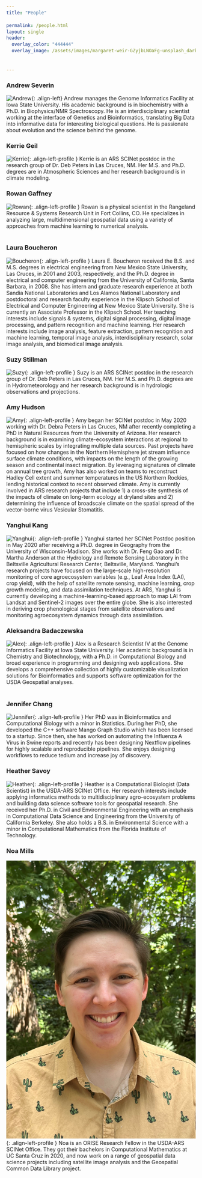 ```yaml
---
title: "People"

permalink: /people.html
layout: single
header:
  overlay_color: "444444"
  overlay_image: /assets/images/margaret-weir-GZyjbLNOaFg-unsplash_dark.jpg


---
```


### Andrew Severin

![Andrew](../assets/images/people/Andrew.png){: .align-left}
Andrew manages the Genome Informatics Facility at Iowa State University. His academic background is in biochemistry with a Ph.D. in Biophysics/NMR Spectroscopy. He is an interdisciplinary scientist working at the interface of Genetics and Bioinformatics, translating Big Data into informative data for interesting biological questions. He is passionate about evolution and the science behind the genome.

### Kerrie Geil

![Kerrie](../assets/images/people/KerrieGeil.png){: .align-left-profile }
Kerrie is an ARS SCINet postdoc in the research group of Dr. Deb Peters in Las Cruces, NM. Her M.S. and Ph.D. degrees are in Atmospheric Sciences and her research background is in climate modeling.
<!--
Kerrie served as a AAAS Policy Fellow at USDA ARS in Beltsville MD from 2018-2020 and has recently transitioned in July to a SCINet Postdoc position in Las Cruces, NM in the research group of Dr. Deb Peters. She received her PhD in Atmospheric Sciences from the University of Arizona in 2016 and her research background is in global and regional climate modeling and climate model performance evaluation using in-situ and satellite observations. Kerrie has expertise in global-, continental-, and regional- scale climate dynamics including teleconnections/climate oscillations (ENSO, PDO, etc.), land-atmosphere-ocean interactions, and the North American Monsoon system. She has also worked on national- and local- scale extreme temperature projects. One of the projects Kerrie hopes to accomplish during her time as a postdoc at ARS is a climate model evaluation tool to make the process of model ensemble selection (e.g. which downscaled models should be excluded from your analyses due to the garbage in garbage out principle) simpler and quicker for research scientists.-->

### Rowan Gaffney
![Rowan](../assets/images/people/RowanGaffney.jpg){: .align-left-profile }
Rowan is a physical scientist in the Rangeland Resource & Systems Research Unit in Fort Collins, CO. He specializes in analyzing large, multidimensional geospatial data using a variety of approaches from machine learning to numerical analysis. <br /> <br />

### Laura Boucheron

![Boucheron](../assets/images/people/LauraBoucheron.jpg){: .align-left-profile }
Laura E. Boucheron received the B.S. and M.S. degrees in electrical engineering from New Mexico State University, Las Cruces, in 2001 and 2003, respectively, and the Ph.D. degree in electrical and computer engineering from the University of California, Santa Barbara, in 2008. She has intern and graduate research experience at both Sandia National Laboratories and Los Alamos National Laboratory and postdoctoral and research faculty experience in the Klipsch School of Electrical and Computer Engineering at New Mexico State University. She is currently an Associate Professor in the Klipsch School. Her teaching interests include signals & systems, digital signal processing, digital image processing, and pattern recognition and machine learning. Her research interests include image analysis, feature extraction, pattern recognition and machine learning, temporal image analysis, interdisciplinary research, solar image analysis, and biomedical image analysis.

### Suzy Stillman

![Suzy](../assets/images/people/SuzyStillman.png){: .align-left-profile }
Suzy is an ARS SCINet postdoc in the research group of Dr. Deb Peters in Las Cruces, NM. Her M.S. and Ph.D. degrees are in Hydrometeorology and her research background is in hydrologic observations and projections.

<!--Suzy began working as a SCINet Postdoc in Las Cruces, NM in Dr. Deb Peters’ research group in July, 2020. After receiving her PhD in hydrometeorology from the University of Arizona, she worked at the Desert Research Institute in Las Vegas, NV, where her main research focus included climate analyses for DoD and DoE. Her background is in evaluating and improving the hydrologic observing system through combining data from a variety of sources. Some of her research that excites her most includes working towards understanding the impact of atmospheric rivers on Colorado River yield and the influence of topography on precipitation in the western US. Her research interests include making the best use of the already available suite of hydrologic observational data to gain a better understanding of the future hydroclimate.-->

### Amy Hudson
![Amy](../assets/images/people/AmyHudson.jpg){: .align-left-profile }
Amy began her SCINet postdoc in May 2020 working with Dr. Debra Peters in Las Cruces, NM after recently completing a PhD in Natural Resources from the University of Arizona. Her research background is in examining climate-ecosystem interactions at regional to hemispheric scales by integrating multiple data sources. Past projects have focused on how changes in the Northern Hemisphere jet stream influence surface climate conditions, with impacts on the length of the growing season and continental insect migration. By leveraging signatures of climate on annual tree growth, Amy has also worked on teams to reconstruct Hadley Cell extent and summer temperatures in the US Northern Rockies, lending historical context to recent observed climate. Amy is currently involved in ARS research projects that include 1) a cross-site synthesis of the impacts of climate on long-term ecology at dryland sites and 2) determining the influence of broadscale climate on the spatial spread of the vector-borne virus Vesicular Stomatitis.


### Yanghui Kang
![Yanghui](../assets/images/people/YanghuiKang.jpg){: .align-left-profile }
Yanghui started her SCINet Postdoc position in May 2020 after receiving a Ph.D. degree in Geography from the University of Wisconsin-Madison. She works with Dr. Feng Gao and Dr. Martha Anderson at the Hydrology and Remote Sensing Laboratory in the Beltsville Agricultural Research Center, Beltsville, Maryland. Yanghui’s research projects have focused on the large-scale high-resolution monitoring of core agroecosystem variables (e.g., Leaf Area Index (LAI), crop yield), with the help of satellite remote sensing, machine learning, crop growth modeling, and data assimilation techniques. At ARS, Yanghui is currently developing a machine-learning-based approach to map LAI from Landsat and Sentinel-2 images over the entire globe. She is also interested in deriving crop phenological stages from satellite observations and monitoring agroecosystem dynamics through data assimilation.

### Aleksandra Badaczewska

![Alex](../assets/images/people/Alex.png){: .align-left-profile }
Alex is a Research Scientist IV at the Genome Informatics Facility at Iowa State University. Her academic background is in Chemistry and Biotechnology, with a Ph.D. in Computational Biology and broad experience in programming and designing web applications. She develops a comprehensive collection of highly customizable visualization solutions for Bioinformatics and supports software optimization for the USDA Geospatial analyses.
<br><br>

### Jennifer Chang

![Jennifer](../assets/images/people/JenChang.png){: .align-left-profile }
Her PhD was in Bioinformatics and Computational Biology with a minor in Statistics. During her PhD, she developed the C++ software Mango Graph Studio which has been licensed to a startup. Since then, she has worked on automating the Influenza A Virus in Swine reports and recently has been designing Nextflow pipelines for highly scalable and reproducible pipelines. She enjoys designing workflows to reduce tedium and increase joy of discovery.

### Heather Savoy

![Heather](../assets/images/people/HeatherSavoy.png){: .align-left-profile }
Heather is a Computational Biologist (Data Scientist) in the USDA-ARS SCINet Office. Her research interests include applying informatics methods to multidisciplinary agro-ecosystem problems and building data science software tools for geospatial research. She received her Ph.D. in Civil and Environmental Engineering with an emphasis in Computational Data Science and Engineering from the University of California Berkeley. She also holds a B.S. in Environmental Science with a minor in Computational Mathematics from the Florida Institute of Technology.

### Noa Mills

![Noa](../assets/images/people/NoaMills.jpg){: .align-left-profile }
Noa is an ORISE Research Fellow in the USDA-ARS SCINet Office. They got their bachelors in Computational Mathematics at UC Santa Cruz in 2020, and now work on a range of geospatial data science projects including satellite image analysis and the Geospatial Common Data Library project.

